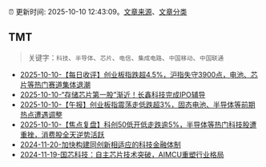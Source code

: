 :alarm_clock: 更新时间: 2025-10-10 12:43:09。[文章来源](/README.md)、[文章分类](/TAGS.md)

## TMT


> 关键字：`科技`、`半导体`、`芯片`、`电信`、`集成电路`、`中国移动`、`中国联通`



- [2025-10-10-【每日收评】创业板指跌超4.5%，沪指失守3900点，电池、芯片等热门赛道集体退潮](https://www.cls.cn/detail/2165575) 
- [2025-10-10-“存储芯片第一股”渐近！长鑫科技完成IPO辅导](https://www.cls.cn/detail/2165277) 
- [2025-10-10-【午报】创业板指震荡走低跌超3%，固态电池、半导体等前期热点遭遇调整](https://www.cls.cn/detail/2165252) 
- [2025-10-10-【焦点复盘】科创50低开低走跌逾5%，半导体等热门科技股遭重挫，消费股全天逆势活跃](https://www.cls.cn/detail/2165685) 
- [2024-11-20-加快构建同创新相适应的科技金融体制](https://xueqiu.com/9193403816/313561745) 
- [2024-11-19-国芯科技：自主芯片技术突破，AIMCU重塑行业格局](https://xueqiu.com/8151841495/313402043) 
